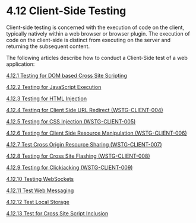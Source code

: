# 4.12 Client-Side Testing

Client-side testing is concerned with the execution of code on the client, typically natively within a web browser or browser plugin. The execution of code on the client-side is distinct from executing on the server and returning the subsequent content.

The following articles describe how to conduct a Client-Side test of a web application:

[4.12.1 Testing for DOM based Cross Site Scripting](4.12.1_Testing_for_DOM-based_Cross_Site_Scripting.md)

[4.12.2 Testing for JavaScript Execution](4.12.2_Testing_for_JavaScript_Execution.md)

[4.12.3 Testing for HTML Injection](4.12.3_Testing_for_HTML_Injection.md)

[4.12.4 Testing for Client Side URL Redirect (WSTG-CLIENT-004)](4.12.4_Testing_for_Client_Side_URL_Redirect_WSTG-CLIENT-004.md)

[4.12.5 Testing for CSS Injection (WSTG-CLIENT-005)](4.12.5_Testing_for_CSS_Injection_WSTG-CLIENT-005.md)

[4.12.6 Testing for Client Side Resource Manipulation (WSTG-CLIENT-006)](4.12.6_Testing_for_Client_Side_Resource_Manipulation_WSTG-CLIENT-006.md)

[4.12.7 Test Cross Origin Resource Sharing (WSTG-CLIENT-007)](4.12.7_Testing_Cross_Origin_Resource_Sharing_WSTG-CLIENT-007.md)

[4.12.8 Testing for Cross Site Flashing (WSTG-CLIENT-008)](4.12.8_Testing_for_Cross_Site_Flashing_WSTG-CLIENT-008.md)

[4.12.9 Testing for Clickjacking (WSTG-CLIENT-009)](4.12.9_Testing_for_Clickjacking_WSTG-CLIENT-009.md)

[4.12.10 Testing WebSockets](4.12.10_Testing_WebSockets.md)

[4.12.11 Test Web Messaging](4.12.11_Testing_Web_Messaging.md)

[4.12.12 Test Local Storage](4.12.12_Testing_Web_Storage.md)

[4.12.13 Test for Cross Site Script Inclusion](4.12.13_Testing_for_Cross_Site_Script_Inclusion.md)
